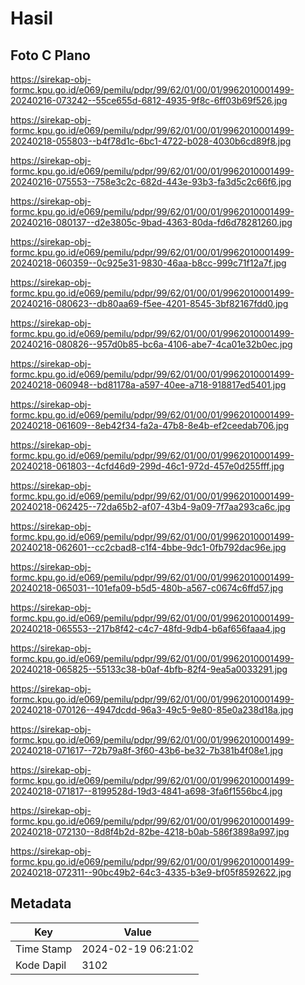 # Hasil

## Foto C Plano

https://sirekap-obj-formc.kpu.go.id/e069/pemilu/pdpr/99/62/01/00/01/9962010001499-20240216-073242--55ce655d-6812-4935-9f8c-6ff03b69f526.jpg

https://sirekap-obj-formc.kpu.go.id/e069/pemilu/pdpr/99/62/01/00/01/9962010001499-20240218-055803--b4f78d1c-6bc1-4722-b028-4030b6cd89f8.jpg

https://sirekap-obj-formc.kpu.go.id/e069/pemilu/pdpr/99/62/01/00/01/9962010001499-20240216-075553--758e3c2c-682d-443e-93b3-fa3d5c2c66f6.jpg

https://sirekap-obj-formc.kpu.go.id/e069/pemilu/pdpr/99/62/01/00/01/9962010001499-20240216-080137--d2e3805c-9bad-4363-80da-fd6d78281260.jpg

https://sirekap-obj-formc.kpu.go.id/e069/pemilu/pdpr/99/62/01/00/01/9962010001499-20240218-060359--0c925e31-9830-46aa-b8cc-999c71f12a7f.jpg

https://sirekap-obj-formc.kpu.go.id/e069/pemilu/pdpr/99/62/01/00/01/9962010001499-20240216-080623--db80aa69-f5ee-4201-8545-3bf82167fdd0.jpg

https://sirekap-obj-formc.kpu.go.id/e069/pemilu/pdpr/99/62/01/00/01/9962010001499-20240216-080826--957d0b85-bc6a-4106-abe7-4ca01e32b0ec.jpg

https://sirekap-obj-formc.kpu.go.id/e069/pemilu/pdpr/99/62/01/00/01/9962010001499-20240218-060948--bd81178a-a597-40ee-a718-918817ed5401.jpg

https://sirekap-obj-formc.kpu.go.id/e069/pemilu/pdpr/99/62/01/00/01/9962010001499-20240218-061609--8eb42f34-fa2a-47b8-8e4b-ef2ceedab706.jpg

https://sirekap-obj-formc.kpu.go.id/e069/pemilu/pdpr/99/62/01/00/01/9962010001499-20240218-061803--4cfd46d9-299d-46c1-972d-457e0d255fff.jpg

https://sirekap-obj-formc.kpu.go.id/e069/pemilu/pdpr/99/62/01/00/01/9962010001499-20240218-062425--72da65b2-af07-43b4-9a09-7f7aa293ca6c.jpg

https://sirekap-obj-formc.kpu.go.id/e069/pemilu/pdpr/99/62/01/00/01/9962010001499-20240218-062601--cc2cbad8-c1f4-4bbe-9dc1-0fb792dac96e.jpg

https://sirekap-obj-formc.kpu.go.id/e069/pemilu/pdpr/99/62/01/00/01/9962010001499-20240218-065031--101efa09-b5d5-480b-a567-c0674c6ffd57.jpg

https://sirekap-obj-formc.kpu.go.id/e069/pemilu/pdpr/99/62/01/00/01/9962010001499-20240218-065553--217b8f42-c4c7-48fd-9db4-b6af656faaa4.jpg

https://sirekap-obj-formc.kpu.go.id/e069/pemilu/pdpr/99/62/01/00/01/9962010001499-20240218-065825--55133c38-b0af-4bfb-82f4-9ea5a0033291.jpg

https://sirekap-obj-formc.kpu.go.id/e069/pemilu/pdpr/99/62/01/00/01/9962010001499-20240218-070126--4947dcdd-96a3-49c5-9e80-85e0a238d18a.jpg

https://sirekap-obj-formc.kpu.go.id/e069/pemilu/pdpr/99/62/01/00/01/9962010001499-20240218-071617--72b79a8f-3f60-43b6-be32-7b381b4f08e1.jpg

https://sirekap-obj-formc.kpu.go.id/e069/pemilu/pdpr/99/62/01/00/01/9962010001499-20240218-071817--8199528d-19d3-4841-a698-3fa6f1556bc4.jpg

https://sirekap-obj-formc.kpu.go.id/e069/pemilu/pdpr/99/62/01/00/01/9962010001499-20240218-072130--8d8f4b2d-82be-4218-b0ab-586f3898a997.jpg

https://sirekap-obj-formc.kpu.go.id/e069/pemilu/pdpr/99/62/01/00/01/9962010001499-20240218-072311--90bc49b2-64c3-4335-b3e9-bf05f8592622.jpg


## Metadata

| Key        | Value               |
| ---------- | ------------------- |
| Time Stamp | 2024-02-19 06:21:02 |
| Kode Dapil | 3102                |



